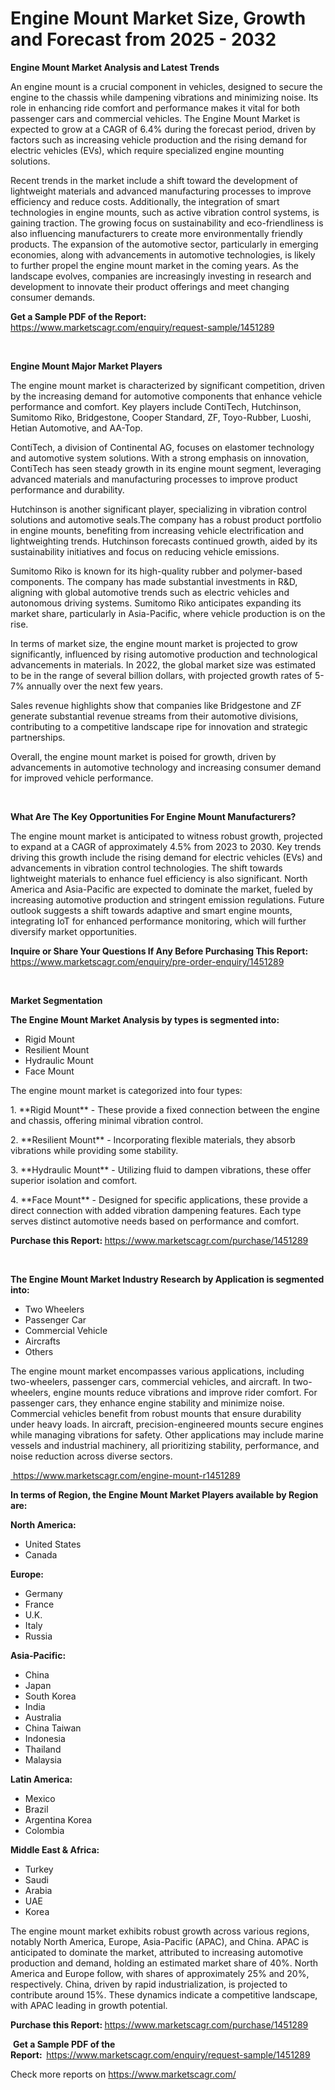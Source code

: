 <p><h1>Engine Mount Market Size, Growth and Forecast from 2025 - 2032</h1></p><p><strong>Engine Mount Market Analysis and Latest Trends</strong></p>
<p><p>An engine mount is a crucial component in vehicles, designed to secure the engine to the chassis while dampening vibrations and minimizing noise. Its role in enhancing ride comfort and performance makes it vital for both passenger cars and commercial vehicles. The Engine Mount Market is expected to grow at a CAGR of 6.4% during the forecast period, driven by factors such as increasing vehicle production and the rising demand for electric vehicles (EVs), which require specialized engine mounting solutions.</p><p>Recent trends in the market include a shift toward the development of lightweight materials and advanced manufacturing processes to improve efficiency and reduce costs. Additionally, the integration of smart technologies in engine mounts, such as active vibration control systems, is gaining traction. The growing focus on sustainability and eco-friendliness is also influencing manufacturers to create more environmentally friendly products. The expansion of the automotive sector, particularly in emerging economies, along with advancements in automotive technologies, is likely to further propel the engine mount market in the coming years. As the landscape evolves, companies are increasingly investing in research and development to innovate their product offerings and meet changing consumer demands.</p></p>
<p><strong>Get a Sample PDF of the Report:&nbsp;</strong> <a href="https://www.marketscagr.com/enquiry/request-sample/1451289?utm_campaign=3222&utm_medium=2&utm_source=Github&utm_content=ia&utm_term=09042025&utm_id=engine-mount">https://www.marketscagr.com/enquiry/request-sample/1451289</a></p>
<p>&nbsp;</p>
<p><strong>Engine Mount Major Market Players</strong></p>
<p><p>The engine mount market is characterized by significant competition, driven by the increasing demand for automotive components that enhance vehicle performance and comfort. Key players include ContiTech, Hutchinson, Sumitomo Riko, Bridgestone, Cooper Standard, ZF, Toyo-Rubber, Luoshi, Hetian Automotive, and AA-Top.</p><p>ContiTech, a division of Continental AG, focuses on elastomer technology and automotive system solutions. With a strong emphasis on innovation, ContiTech has seen steady growth in its engine mount segment, leveraging advanced materials and manufacturing processes to improve product performance and durability. </p><p>Hutchinson is another significant player, specializing in vibration control solutions and automotive seals.The company has a robust product portfolio in engine mounts, benefiting from increasing vehicle electrification and lightweighting trends. Hutchinson forecasts continued growth, aided by its sustainability initiatives and focus on reducing vehicle emissions.</p><p>Sumitomo Riko is known for its high-quality rubber and polymer-based components. The company has made substantial investments in R&D, aligning with global automotive trends such as electric vehicles and autonomous driving systems. Sumitomo Riko anticipates expanding its market share, particularly in Asia-Pacific, where vehicle production is on the rise.</p><p>In terms of market size, the engine mount market is projected to grow significantly, influenced by rising automotive production and technological advancements in materials. In 2022, the global market size was estimated to be in the range of several billion dollars, with projected growth rates of 5-7% annually over the next few years.</p><p>Sales revenue highlights show that companies like Bridgestone and ZF generate substantial revenue streams from their automotive divisions, contributing to a competitive landscape ripe for innovation and strategic partnerships. </p><p>Overall, the engine mount market is poised for growth, driven by advancements in automotive technology and increasing consumer demand for improved vehicle performance.</p></p>
<p>&nbsp;</p>
<p><strong>What Are The Key Opportunities For Engine Mount Manufacturers?</strong></p>
<p><p>The engine mount market is anticipated to witness robust growth, projected to expand at a CAGR of approximately 4.5% from 2023 to 2030. Key trends driving this growth include the rising demand for electric vehicles (EVs) and advancements in vibration control technologies. The shift towards lightweight materials to enhance fuel efficiency is also significant. North America and Asia-Pacific are expected to dominate the market, fueled by increasing automotive production and stringent emission regulations. Future outlook suggests a shift towards adaptive and smart engine mounts, integrating IoT for enhanced performance monitoring, which will further diversify market opportunities.</p></p>
<p><strong>Inquire or Share Your Questions If Any Before Purchasing This Report:</strong> <a href="https://www.marketscagr.com/enquiry/pre-order-enquiry/1451289?utm_campaign=3222&utm_medium=2&utm_source=Github&utm_content=ia&utm_term=09042025&utm_id=engine-mount">https://www.marketscagr.com/enquiry/pre-order-enquiry/1451289</a></p>
<p>&nbsp;</p>
<p><strong>Market Segmentation</strong></p>
<p><strong>The Engine Mount Market Analysis by types is segmented into:</strong></p>
<p><ul><li>Rigid Mount</li><li>Resilient Mount</li><li>Hydraulic Mount</li><li>Face Mount</li></ul></p>
<p><p>The engine mount market is categorized into four types: </p><p>1. **Rigid Mount** - These provide a fixed connection between the engine and chassis, offering minimal vibration control.</p><p>2. **Resilient Mount** - Incorporating flexible materials, they absorb vibrations while providing some stability.</p><p>3. **Hydraulic Mount** - Utilizing fluid to dampen vibrations, these offer superior isolation and comfort.</p><p>4. **Face Mount** - Designed for specific applications, these provide a direct connection with added vibration dampening features. Each type serves distinct automotive needs based on performance and comfort.</p></p>
<p><strong>Purchase this Report:&nbsp;</strong><a href="https://www.marketscagr.com/purchase/1451289?utm_campaign=3222&utm_medium=2&utm_source=Github&utm_content=ia&utm_term=09042025&utm_id=engine-mount">https://www.marketscagr.com/purchase/1451289</a></p>
<p>&nbsp;</p>
<p><strong>The Engine Mount Market Industry Research by Application is segmented into:</strong></p>
<p><ul><li>Two Wheelers</li><li>Passenger Car</li><li>Commercial Vehicle</li><li>Aircrafts</li><li>Others</li></ul></p>
<p><p>The engine mount market encompasses various applications, including two-wheelers, passenger cars, commercial vehicles, and aircraft. In two-wheelers, engine mounts reduce vibrations and improve rider comfort. For passenger cars, they enhance engine stability and minimize noise. Commercial vehicles benefit from robust mounts that ensure durability under heavy loads. In aircraft, precision-engineered mounts secure engines while managing vibrations for safety. Other applications may include marine vessels and industrial machinery, all prioritizing stability, performance, and noise reduction across diverse sectors.</p></p>
<p><a href="https://www.marketscagr.com/engine-mount-r1451289?utm_campaign=3222&utm_medium=2&utm_source=Github&utm_content=ia&utm_term=09042025&utm_id=engine-mount">&nbsp;https://www.marketscagr.com/engine-mount-r1451289</a></p>
<p><strong>In terms of Region, the Engine Mount Market Players available by Region are:</strong></p>
<p>
    <p> <strong> North America: </strong>
        <ul>
            <li>United States</li>
            <li>Canada</li>
        </ul>
        </p> 
    <p> <strong> Europe: </strong>
        <ul>
            <li>Germany</li>
            <li>France</li>
            <li>U.K.</li>
            <li>Italy</li>
            <li>Russia</li>
        </ul>
        </p> 
    <p> <strong> Asia-Pacific: </strong>
        <ul>
            <li>China</li>
            <li>Japan</li>
            <li>South Korea</li>
            <li>India</li>
            <li>Australia</li>
            <li>China Taiwan</li>
            <li>Indonesia</li>
            <li>Thailand</li>
            <li>Malaysia</li>
        </ul>
        </p> 
    <p> <strong> Latin America: </strong>
        <ul>
            <li>Mexico</li>
            <li>Brazil</li>
            <li>Argentina Korea</li>
            <li>Colombia</li>
        </ul>
        </p> 
    <p> <strong> Middle East & Africa: </strong>
        <ul>
            <li>Turkey</li>
            <li>Saudi</li>
            <li>Arabia</li>
            <li>UAE</li>
            <li>Korea</li>
        </ul>
    </p>
    </p>
<p><p>The engine mount market exhibits robust growth across various regions, notably North America, Europe, Asia-Pacific (APAC), and China. APAC is anticipated to dominate the market, attributed to increasing automotive production and demand, holding an estimated market share of 40%. North America and Europe follow, with shares of approximately 25% and 20%, respectively. China, driven by rapid industrialization, is projected to contribute around 15%. These dynamics indicate a competitive landscape, with APAC leading in growth potential.</p></p>
<p><strong>Purchase this Report: </strong><a href="https://www.marketscagr.com/purchase/1451289?utm_campaign=3222&utm_medium=2&utm_source=Github&utm_content=ia&utm_term=09042025&utm_id=engine-mount">https://www.marketscagr.com/purchase/1451289</a></p>
<p>&nbsp;<strong>Get a Sample PDF of the Report:&nbsp;&nbsp;</strong><a href="https://www.marketscagr.com/enquiry/request-sample/1451289?utm_campaign=3222&utm_medium=2&utm_source=Github&utm_content=ia&utm_term=09042025&utm_id=engine-mount">https://www.marketscagr.com/enquiry/request-sample/1451289</a></p>
<p><strong></strong></p>
<p>Check more reports on <a href="https://www.marketscagr.com/?utm_campaign=3222&utm_medium=2&utm_source=Github&utm_content=ia&utm_term=09042025&utm_id=engine-mount">https://www.marketscagr.com/</a></p>